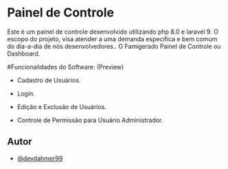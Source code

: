 
# Painel de Controle

Este é um painel de controle desenvolvido utilizando php 8.0 e laravel 9.
O escopo do projeto, visa atender a uma demanda especifica e bem comum do dia-a-dia de nós desenvolvedores..
O Famigerado Painel de Controle ou Dashboard.

#Funcionalidades do Software: (Preview)

- Cadastro de Usuários.
- Login.
- Edição e Exclusão de Usuários.

- Controle de Permissão para Usuário Administrador.

## Autor

- [@devdahmer99](https://www.github.com/devdahmer99)
